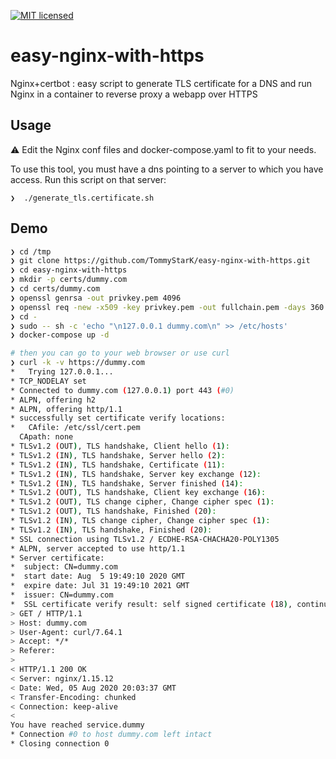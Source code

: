 [![MIT licensed](https://img.shields.io/badge/license-MIT-blue.svg)](./LICENSE)

# easy-nginx-with-https
Nginx+certbot : easy script to generate TLS certificate for a DNS and run Nginx in a container to reverse proxy a webapp over HTTPS

## Usage

:warning: Edit the Nginx conf files and docker-compose.yaml to fit to your needs.

To use this tool, you must have a dns pointing to a server to which you have access.
Run this script on that server:

```
❯  ./generate_tls.certificate.sh
```

## Demo

```bash
❯ cd /tmp
❯ git clone https://github.com/TommyStarK/easy-nginx-with-https.git
❯ cd easy-nginx-with-https
❯ mkdir -p certs/dummy.com
❯ cd certs/dummy.com
❯ openssl genrsa -out privkey.pem 4096
❯ openssl req -new -x509 -key privkey.pem -out fullchain.pem -days 360 -subj /CN=dummy.com
❯ cd -
❯ sudo -- sh -c 'echo "\n127.0.0.1 dummy.com\n" >> /etc/hosts'
❯ docker-compose up -d

# then you can go to your web browser or use curl
❯ curl -k -v https://dummy.com
*   Trying 127.0.0.1...
* TCP_NODELAY set
* Connected to dummy.com (127.0.0.1) port 443 (#0)
* ALPN, offering h2
* ALPN, offering http/1.1
* successfully set certificate verify locations:
*   CAfile: /etc/ssl/cert.pem
  CApath: none
* TLSv1.2 (OUT), TLS handshake, Client hello (1):
* TLSv1.2 (IN), TLS handshake, Server hello (2):
* TLSv1.2 (IN), TLS handshake, Certificate (11):
* TLSv1.2 (IN), TLS handshake, Server key exchange (12):
* TLSv1.2 (IN), TLS handshake, Server finished (14):
* TLSv1.2 (OUT), TLS handshake, Client key exchange (16):
* TLSv1.2 (OUT), TLS change cipher, Change cipher spec (1):
* TLSv1.2 (OUT), TLS handshake, Finished (20):
* TLSv1.2 (IN), TLS change cipher, Change cipher spec (1):
* TLSv1.2 (IN), TLS handshake, Finished (20):
* SSL connection using TLSv1.2 / ECDHE-RSA-CHACHA20-POLY1305
* ALPN, server accepted to use http/1.1
* Server certificate:
*  subject: CN=dummy.com
*  start date: Aug  5 19:49:10 2020 GMT
*  expire date: Jul 31 19:49:10 2021 GMT
*  issuer: CN=dummy.com
*  SSL certificate verify result: self signed certificate (18), continuing anyway.
> GET / HTTP/1.1
> Host: dummy.com
> User-Agent: curl/7.64.1
> Accept: */*
> Referer:
>
< HTTP/1.1 200 OK
< Server: nginx/1.15.12
< Date: Wed, 05 Aug 2020 20:03:37 GMT
< Transfer-Encoding: chunked
< Connection: keep-alive
<
You have reached service.dummy
* Connection #0 to host dummy.com left intact
* Closing connection 0
```
